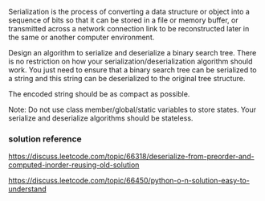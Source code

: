 Serialization is the process of converting a data structure or object into a sequence of bits so that it can be stored in a file or memory buffer, or transmitted across a network connection link to be reconstructed later in the same or another computer environment.

Design an algorithm to serialize and deserialize a binary search tree. There is no restriction on how your serialization/deserialization algorithm should work. You just need to ensure that a binary search tree can be serialized to a string and this string can be deserialized to the original tree structure.

The encoded string should be as compact as possible.

Note: Do not use class member/global/static variables to store states. Your serialize and deserialize algorithms should be stateless.


### solution reference
https://discuss.leetcode.com/topic/66318/deserialize-from-preorder-and-computed-inorder-reusing-old-solution

https://discuss.leetcode.com/topic/66450/python-o-n-solution-easy-to-understand
